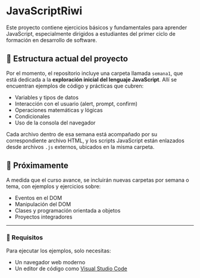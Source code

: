 # JavaScriptRiwi

Este proyecto contiene ejercicios básicos y fundamentales para aprender JavaScript, especialmente dirigidos a estudiantes del primer ciclo de formación en desarrollo de software.

## 📁 Estructura actual del proyecto

Por el momento, el repositorio incluye una carpeta llamada `semana1`, que está dedicada a la **exploración inicial del lenguaje JavaScript**. Allí se encuentran ejemplos de código y prácticas que cubren:

- Variables y tipos de datos
- Interacción con el usuario (alert, prompt, confirm)
- Operaciones matemáticas y lógicas
- Condicionales
- Uso de la consola del navegador

Cada archivo dentro de esa semana está acompañado por su correspondiente archivo HTML, y los scripts JavaScript están enlazados desde archivos `.js` externos, ubicados en la misma carpeta.

## 🚀 Próximamente

A medida que el curso avance, se incluirán nuevas carpetas por semana o tema, con ejemplos y ejercicios sobre:


- Eventos en el DOM
- Manipulación del DOM
- Clases y programación orientada a objetos
- Proyectos integradores

---

### 📌 Requisitos

Para ejecutar los ejemplos, solo necesitas:

- Un navegador web moderno
- Un editor de código como [Visual Studio Code](https://code.visualstudio.com/)
